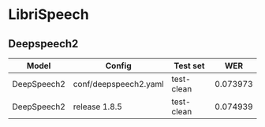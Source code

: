 # LibriSpeech

## Deepspeech2 
| Model | Config | Test set |  WER |
| --- | --- | --- | --- |
| DeepSpeech2 | conf/deepspeech2.yaml | test-clean | 0.073973 |
| DeepSpeech2 | release 1.8.5 | test-clean | 0.074939 |
